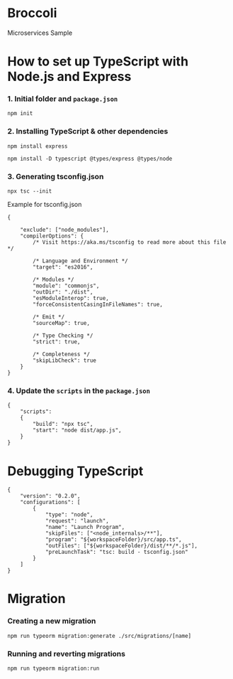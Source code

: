 # Broccoli

Microservices Sample

# How to set up TypeScript with Node.js and Express

### 1. Initial folder and `package.json`

```
npm init
```

### 2. Installing TypeScript & other dependencies

```
npm install express
```

```
npm install -D typescript @types/express @types/node
```

### 3. Generating tsconfig.json

```
npx tsc --init
```

Example for tsconfig.json

```
{

	"exclude": ["node_modules"],
	"compilerOptions": {
        /* Visit https://aka.ms/tsconfig to read more about this file */

		/* Language and Environment */
		"target": "es2016",

		/* Modules */
		"module": "commonjs",
		"outDir": "./dist",
		"esModuleInterop": true,
		"forceConsistentCasingInFileNames": true,

		/* Emit */
		"sourceMap": true,

		/* Type Checking */
		"strict": true,

		/* Completeness */
		"skipLibCheck": true
	}
}
```

### 4. Update the `scripts` in the `package.json`

```
{
	"scripts":
	{
		"build": "npx tsc",
		"start": "node dist/app.js",
	}
}
```

# Debugging TypeScript

```
{
    "version": "0.2.0",
    "configurations": [
        {
            "type": "node",
            "request": "launch",
            "name": "Launch Program",
            "skipFiles": ["<node_internals>/**"],
            "program": "${workspaceFolder}/src/app.ts",
            "outFiles": ["${workspaceFolder}/dist/**/*.js"],
            "preLaunchTask": "tsc: build - tsconfig.json"
        }
    ]
}
```

# Migration

### Creating a new migration

```
npm run typeorm migration:generate ./src/migrations/[name]
```

### Running and reverting migrations

```
npm run typeorm migration:run
```
